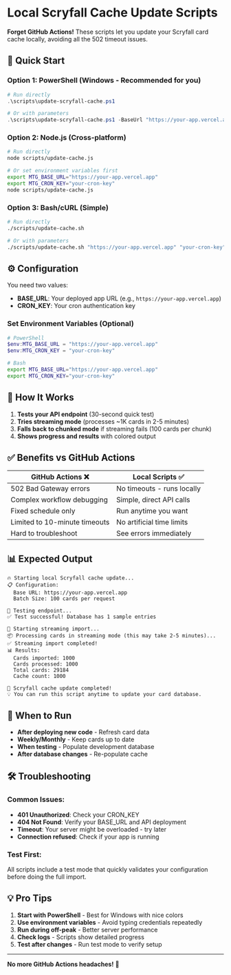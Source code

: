 # Local Scryfall Cache Update Scripts

**Forget GitHub Actions!** These scripts let you update your Scryfall card cache locally, avoiding all the 502 timeout issues.

## 🚀 Quick Start

### Option 1: PowerShell (Windows - Recommended for you)
```powershell
# Run directly
.\scripts\update-scryfall-cache.ps1

# Or with parameters
.\scripts\update-scryfall-cache.ps1 -BaseUrl "https://your-app.vercel.app" -CronKey "your-cron-key"
```

### Option 2: Node.js (Cross-platform)
```bash
# Run directly
node scripts/update-cache.js

# Or set environment variables first
export MTG_BASE_URL="https://your-app.vercel.app"
export MTG_CRON_KEY="your-cron-key"
node scripts/update-cache.js
```

### Option 3: Bash/cURL (Simple)
```bash
# Run directly
./scripts/update-cache.sh

# Or with parameters
./scripts/update-cache.sh "https://your-app.vercel.app" "your-cron-key"
```

## ⚙️ Configuration

You need two values:
- **BASE_URL**: Your deployed app URL (e.g., `https://your-app.vercel.app`)
- **CRON_KEY**: Your cron authentication key

### Set Environment Variables (Optional)
```powershell
# PowerShell
$env:MTG_BASE_URL = "https://your-app.vercel.app"
$env:MTG_CRON_KEY = "your-cron-key"
```

```bash
# Bash
export MTG_BASE_URL="https://your-app.vercel.app"
export MTG_CRON_KEY="your-cron-key"
```

## 🔧 How It Works

1. **Tests your API endpoint** (30-second quick test)
2. **Tries streaming mode** (processes ~1K cards in 2-5 minutes)
3. **Falls back to chunked mode** if streaming fails (100 cards per chunk)
4. **Shows progress and results** with colored output

## ✅ Benefits vs GitHub Actions

| **GitHub Actions** ❌ | **Local Scripts** ✅ |
|---|---|
| 502 Bad Gateway errors | No timeouts - runs locally |
| Complex workflow debugging | Simple, direct API calls |
| Fixed schedule only | Run anytime you want |
| Limited to 10-minute timeouts | No artificial time limits |
| Hard to troubleshoot | See errors immediately |

## 📊 Expected Output

```
🔥 Starting local Scryfall cache update...
📋 Configuration:
  Base URL: https://your-app.vercel.app
  Batch Size: 100 cards per request

🧪 Testing endpoint...
✅ Test successful! Database has 1 sample entries

🌊 Starting streaming import...
📦 Processing cards in streaming mode (this may take 2-5 minutes)...
✅ Streaming import completed!
📊 Results:
  Cards imported: 1000
  Cards processed: 1000
  Total cards: 29184
  Cache count: 1000

🎉 Scryfall cache update completed!
💡 You can run this script anytime to update your card database.
```

## 🔄 When to Run

- **After deploying new code** - Refresh card data
- **Weekly/Monthly** - Keep cards up to date
- **When testing** - Populate development database
- **After database changes** - Re-populate cache

## 🛠️ Troubleshooting

### Common Issues:
- **401 Unauthorized**: Check your CRON_KEY
- **404 Not Found**: Verify your BASE_URL and API deployment
- **Timeout**: Your server might be overloaded - try later
- **Connection refused**: Check if your app is running

### Test First:
All scripts include a test mode that quickly validates your configuration before doing the full import.

## 💡 Pro Tips

1. **Start with PowerShell** - Best for Windows with nice colors
2. **Use environment variables** - Avoid typing credentials repeatedly  
3. **Run during off-peak** - Better server performance
4. **Check logs** - Scripts show detailed progress
5. **Test after changes** - Run test mode to verify setup

---

**No more GitHub Actions headaches!** 🎉